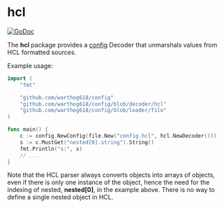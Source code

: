 # hcl

[![GoDoc](https://godoc.org/github.com/warthog618/config/blob/decoder/hcl/sar?status.svg)](https://godoc.org/github.com/warthog618/config/blob/decoder/hcl)

The **hcl** package provides a [config](https://github.com/warthog618/config) Decoder that unmarshals values from HCL formatted sources.

Example usage:

```go
import (
    "fmt"

    "github.com/warthog618/config"
    "github.com/warthog618/config/blob/decoder/hcl"
    "github.com/warthog618/config/blob/loader/file"
)

func main() {
    c := config.NewConfig(file.New("config.hcl", hcl.NewDecoder()))
    s := c.MustGet("nested[0].string").String()
    fmt.Println("s:", s)
    // ....
}
```

Note that the HCL parser always converts objects into arrays of objects, even if
there is only one instance of the object, hence the need for the indexing of
nested, **nested[0]**, in the example above.  There is no way to define a single
nested object in HCL.
